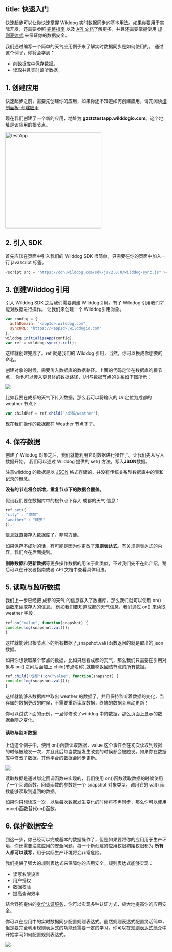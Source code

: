 
title: 快速入门
---

快速起步可以让你快速掌握 Wilddog 实时数据同步的基本用法。如果你要用于实际开发，还需要参照 [完整指南](/guide/sync/web/structure-data.html) 以及 [API 文档](/guide/sync/rules/introduce.html)了解更多，并且还需要掌握使用 [规则表达式](/guide/sync/rules/introduce.html) 来保证你的数据安全。

我们通过编写一个简单的天气应用例子来了解实时数据同步是如何使用的。
通过这个例子，你将会学到：

- 向数据库中保存数据。
- 读取并且实时监听数据。


## 1. 创建应用

快速起步之前，需要先创建你的应用，如果你还不知道如何创建应用，请先阅读[控制面板-创建应用](/console/creat.html)

现在我们创建了一个新的应用，地址为 **gzztztestapp.wilddogio.com**。这个地址是该应用的根节点。

<img src="/images/testApp.jpeg" alt="testApp" width="300">

## 2. 引入 SDK
首先应该在页面中引入我们的 Wilddog SDK
很简单，只需要在你的页面中加入一行 javascript 标签。

```javascript
<script src = "https://cdn.wilddog.com/sdk/js/2.0.0/wilddog-sync.js" ></script>
```

## 3. 创建Wilddog 引用
引入 Wilddog SDK 之后我们需要创建 Wilddog引用。有了 Wilddog 引用我们才能对数据进行操作。
让我们来创建一个 Wilddog引用对象。

```javascript
var config = {
  authDomain: "<appId>.wilddog.com",
  syncURL: "https://<appId>.wilddogio.com"
};
wilddog.initializeApp(config);
var ref = wilddog.sync().ref();
```

这样就创建完成了。ref 就是我们的 Wilddog 引用，当然，你可以换成你想要的命名。

创建对象的时候，需要传入数据库的数据路径。上面的代码定位在数据库的根节点，
你也可以传入更具体的数据路径，Url与数据节点的关系如下图所示：

![](http://7u2r36.com1.z0.glb.clouddn.com/16-8-18/2316950.jpg)

比如我要在成都的天气下传入数据，那么我可以将输入的 Url定位为成都的 weather 节点下

```javascript
var childRef = ref.child("/成都/weather");
```

现在我们操作的数据都在 Weather 节点下了。

## 4. 保存数据

创建了 Wilddog 对象之后，我们就能利用它对数据进行操作了。让我们先从写入数据开始。
我们可以通过 Wilddog 提供的 set() 方法，写入**JSON**数据。

注意wilddog 的数据是以 [JSON](http://json.org) 格式存储的，并没有传统关系型数据库中的表和记录的概念。 

**没有的节点将会新增，重复节点下的数据会覆盖。**

假设我们要在数据库中的根节点下存入 成都的天气 信息：

```javascript
ref.set({
"city" : "成都",
"weather" : "晴天"
});
```

信息就直接存入数据库了，非常方便。

如果保存不成功的话，有可能是因为你更改了**规则表达式**。有关规则表达式的内容，我们会在后面提到。

**删除数据**和**更新数据**等更多操作数据的用法于此类似，不过我们先不在此介绍，稍后可以在开发者指南或者 API 文档中查看具体用法。



## 5. 读取与监听数据
我们上一步已经把 成都的天气 的信息存入了数据库，那么我们就可以使用 on() 函数来读取存入的信息。
例如我们要知道成都的天气信息，我们通过 on() 来读取 weather 字段：

```javascript
ref.on("value", function(snapshot) {
console.log(snapshot.val());
}
```


这样就能读出根节点下的所有数据了,snapshot.val()函数返回的就是取出的 json 数据。

如果你想读取某个节点的数据，比如只想看成都的天气，那么我们只需要在引用对象与 on() 之间后面加上 child(节点名称),就能够返回该节点的所有数据。

```javascript
ref.child("成都").on("value", function(snapshot) {
console.log(snapshot.val());
}
```

这样就能够从数据库中取出 weather 的数据了，并且保持监听着数据的变化，当存储的数据更改的时候，不需要重新读取数据，终端的数据会自动更新！

你可以试试下面的示例，一旦你修改了wilddog 中的数据，那么页面上显示的数据会随之变化。

#### 读取与监听数据


上边这个例子中，使用 on()函数读取数据，value 这个事件会在初次读取到数据的时候被触发一次，并且此后每当数据发生改变的时候都会被触发。如果你在数据库中修改了数据，其他平台的数据会同步更新。

![](/images/listen.gif)

读取数据是通过绑定回调函数来实现的，我们使用 on()函数读取数据的时候使用了一个回调函数，回调函数的参数是一个 snapshot 对象类型，调用它的 val() 函数能够读取到返回的数据。

如果你只想读取一次，以后每次数据发生变化的时候将不再同步，那么你可以使用once()函数替代on()函数。



## 6. 保护数据安全

到这一步，你已经可以完成基本的数据操作了，但是如果要将你的应用用于生产环境，你还需要注意应用的安全问题。每一个新创建的应用权限初始权限都为 **所有人都可以读写**，用于实际生产环境将会非常危险。

我们提供了强大的规则表达式来保障你的应用安全。规则表达式能够实现：

- 读写权限设置
- 用户授权
- 数据校验
- 提高查询效率

结合野狗提供的[身份认证服务](/overview/auth.html)，你可以实现多种认证方式，极大地提高你的应用安全。

你可以在应用中的实时数据同步配置规则表达式。虽然规则表达式配置灵活简单，但是要完全利用规则表达式的功能还需要一定的学习，你可以在[规则表达式简介](/guide/sync/rules/introduce.html)中开始学习如何配置规则表达式。

![](http://ocpo37x5v.bkt.clouddn.com/2016-09-01-%E8%A7%84%E5%88%99%E8%A1%A8%E8%BE%BE%E5%BC%8F.png)











